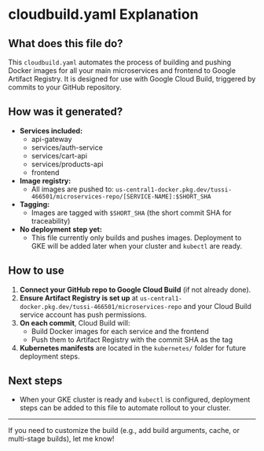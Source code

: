  # cloudbuild.yaml Explanation

## What does this file do?
This `cloudbuild.yaml` automates the process of building and pushing Docker images for all your main microservices and frontend to Google Artifact Registry. It is designed for use with Google Cloud Build, triggered by commits to your GitHub repository.

## How was it generated?
- **Services included:**
  - api-gateway
  - services/auth-service
  - services/cart-api
  - services/products-api
  - frontend
- **Image registry:**
  - All images are pushed to: `us-central1-docker.pkg.dev/tussi-466501/microservices-repo/[SERVICE-NAME]:$SHORT_SHA`
- **Tagging:**
  - Images are tagged with `$SHORT_SHA` (the short commit SHA for traceability)
- **No deployment step yet:**
  - This file currently only builds and pushes images. Deployment to GKE will be added later when your cluster and `kubectl` are ready.

## How to use
1. **Connect your GitHub repo to Google Cloud Build** (if not already done).
2. **Ensure Artifact Registry is set up** at `us-central1-docker.pkg.dev/tussi-466501/microservices-repo` and your Cloud Build service account has push permissions.
3. **On each commit**, Cloud Build will:
    - Build Docker images for each service and the frontend
    - Push them to Artifact Registry with the commit SHA as the tag
4. **Kubernetes manifests** are located in the `kubernetes/` folder for future deployment steps.

## Next steps
- When your GKE cluster is ready and `kubectl` is configured, deployment steps can be added to this file to automate rollout to your cluster.

---
If you need to customize the build (e.g., add build arguments, cache, or multi-stage builds), let me know! 